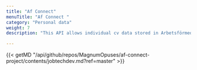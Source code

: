 ```yaml
---
title: "Af Connect"
menuTitle: "Af Connect "
category: "Personal data"
weight: 7
description: "This API allows individual cv data stored in Arbetsförmedlingen’s MinProfil to be transfer to another service upon user consent"

---
```

{{< getMD "/api/github/repos/MagnumOpuses/af-connect-project/contents/jobtechdev.md?ref=master" >}}